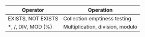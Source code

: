 | Operator | Operation |
|----------|-----------|
| EXISTS, NOT EXISTS | Collection emptiness testing |
| *, /, DIV, MOD (%) | Multiplication, division, modulo |
